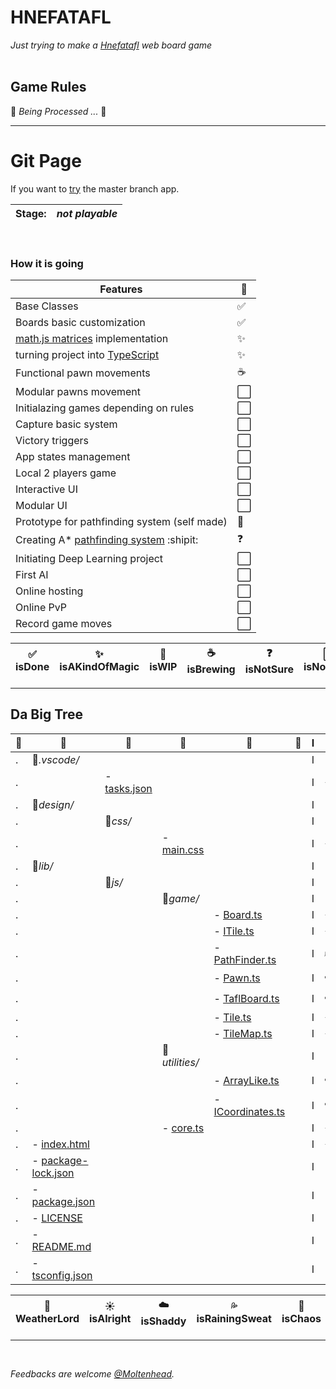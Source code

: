 # HNEFATAFL
*Just trying to make a [Hnefatafl](https://en.wikipedia.org/wiki/Tafl_games) web board game*
<br/><br/>

## Game Rules
:construction:  *Being Processed ...*  :construction:
<br/>
<hr/>

# Git Page
If you want to [try](https://moltenhead.github.io/Hnefatafl) the master branch app.
<br/>

**Stage:**|*not playable*
-|-

<br/>

### How it is going
Features|:vertical_traffic_light:
--------|------------------------
Base Classes|:white_check_mark:
Boards basic customization|:white_check_mark:
[math.js matrices](http://mathjs.org/docs/datatypes/matrices.html) implementation|:sparkles:
turning project into [TypeScript](https://www.typescriptlang.org/index.html)|:sparkles:
Functional pawn movements|:coffee:
Modular pawns movement|:white_large_square:
Initialazing games depending on rules|:white_large_square:
Capture basic system|:white_large_square:
Victory triggers|:white_large_square:
App states management|:white_large_square:
Local 2 players game|:white_large_square:
Interactive UI|:white_large_square:
Modular UI|:white_large_square:
Prototype for pathfinding system (self made)|:construction:
Creating A* [pathfinding system](http://www.cokeandcode.com/main/tutorials/path-finding/) :shipit:|:question:
Initiating Deep Learning project|:white_large_square:
First AI|:white_large_square:
Online hosting|:white_large_square:
Online PvP|:white_large_square:
Record game moves|:white_large_square:

:white_check_mark: isDone|:sparkles: isAKindOfMagic|:construction: isWIP|:coffee: isBrewing|:question: isNotSure| :white_large_square: isNotMade
-|-|-|-|-|-

<hr/>

## Da Big Tree

:deciduous_tree:|:evergreen_tree:|:ear_of_rice:|:blossom:|:herb:|:seedling:|I|:frog:
----------------|----------------|-------------|---------|------|----------|-|------
.|:file_folder:*.vscode/*|||||I|
.||- [tasks.json](https://github.com/Moltenhead/Hnefatafl/tree/dev/d.vscode/tasks.json)||||I|:sunny:
.|:file_folder:*design/*|||||I|
.||:file_folder:*css/*||||I|
.|||- [main.css](https://github.com/Moltenhead/Hnefatafl/tree/dev/design/css/main.css)|||I|:sunny:
.|:file_folder:*lib/*|||||I|
.||:file_folder:*js/*||||I|
.|||:file_folder:*game/*|||I|
.||||- [Board.ts](https://github.com/Moltenhead/Hnefatafl/tree/dev/lib/js/game/Board.ts)||I|:sunny:
.||||- [ITile.ts](https://github.com/Moltenhead/Hnefatafl/tree/dev/lib/js/game/Tile.ts)||I|:sunny:
.||||- [PathFinder.ts](https://github.com/Moltenhead/Hnefatafl/dev/master/lib/js/game/PathFinder.ts)||I|:sweat_drops:
.||||- [Pawn.ts](https://github.com/Moltenhead/Hnefatafl/tree/dev/lib/js/game/Pawn.ts)||I|:cloud:
.||||- [TaflBoard.ts](https://github.com/Moltenhead/Hnefatafl/tree/dev/lib/js/game/TaflBoard.ts)||I|:cloud:
.||||- [Tile.ts](https://github.com/Moltenhead/Hnefatafl/tree/dev/lib/js/game/Tile.ts)||I|:sunny:
.||||- [TileMap.ts](https://github.com/Moltenhead/Hnefatafl/tree/dev/lib/js/game/TileMap.ts)||I|:sunny:
.|||:file_folder:*utilities/*|||I|
.||||- [ArrayLike.ts](https://github.com/Moltenhead/Hnefatafl/tree/dev/lib/js/utilities/ArrayLike.ts)||I|:cloud:
.||||- [ICoordinates.ts](https://github.com/Moltenhead/Hnefatafl/tree/dev/lib/js/utilities/ICoordinates.ts)||I|:cloud:
.|||- [core.ts](https://github.com/Moltenhead/Hnefatafl/tree/dev/lib/js/core.ts)|||I|:sunny:
.|- [index.html](https://github.com/Moltenhead/Hnefatafl/tree/dev/index.html)|||||I|:sunny:
.|- [package-lock.json](https://github.com/Moltenhead/Hnefatafl/tree/dev/package-lock.json)|||||I|
.|- [package.json](https://github.com/Moltenhead/Hnefatafl/tree/dev/package.json)|||||I|
.|- [LICENSE](https://github.com/Moltenhead/Hnefatafl/tree/dev/LICENSE)|||||I|
.|- [README.md](https://github.com/Moltenhead/Hnefatafl/tree/dev/README.md)|||||I|
.|- [tsconfig.json](https://github.com/Moltenhead/Hnefatafl/tree/dev/tsconfig.json)|||||I|

:frog: WeatherLord|:sunny: isAlright|:cloud: isShaddy|:sweat_drops: isRainingSweat|:ocean: isChaos
-|-|-|-|-

<hr/>
<br/>

*Feedbacks are welcome [@Moltenhead](https://github.com/Moltenhead).*

